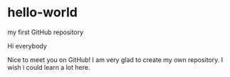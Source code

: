 # hello-world
my first GitHub repository

Hi everybody

Nice to meet you on GitHub!
I am very glad to create my own repository. I wish i could learn a lot here.
